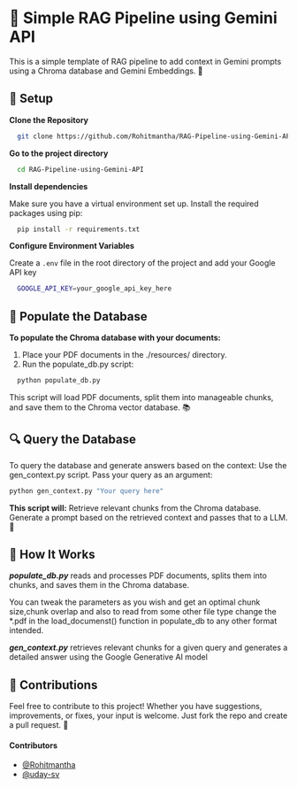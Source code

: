 
# 🧠 Simple RAG Pipeline using Gemini API

This is a simple template of RAG pipeline to add context in Gemini prompts using a Chroma database and Gemini Embeddings. 🌟




## 🚀 Setup
**Clone the Repository**

```bash
  git clone https://github.com/Rohitmantha/RAG-Pipeline-using-Gemini-API.git
```

**Go to the project directory**

```bash
  cd RAG-Pipeline-using-Gemini-API
```

**Install dependencies**

Make sure you have a virtual environment set up. Install the required packages using pip:
```bash
  pip install -r requirements.txt
```

**Configure Environment Variables**

Create a `.env` file in the root directory of the project and add your Google API key

```bash
  GOOGLE_API_KEY=your_google_api_key_here
```


## 📄 Populate the Database

**To populate the Chroma database with your documents:**
  1) Place your PDF documents in the ./resources/ directory.
  2) Run the populate_db.py script:

```bash
  python populate_db.py
```
This script will load PDF documents, split them into manageable chunks, and save them to the Chroma vector database. 📚

## 🔍 Query the Database
To query the database and generate answers based on the context:
Use the gen_context.py script. Pass your query as an argument:
```bash
python gen_context.py "Your query here"
```

**This script will:**
Retrieve relevant chunks from the Chroma database.
Generate a prompt based on the retrieved context and passes that to a LLM. 🤖

## 📝 How It Works

***populate_db.py*** reads and processes PDF documents, splits them into chunks, and saves them in the Chroma database.

You can tweak the parameters as you wish and get an optimal chunk size,chunk overlap and also to read from some other file type change the *.pdf in the load_documenst() function in populate_db to any other format intended.

***gen_context.py*** retrieves relevant chunks for a given query and generates a detailed answer using the Google Generative AI model

## 🎉 Contributions
Feel free to contribute to this project! Whether you have suggestions, improvements, or fixes, your input is welcome. Just fork the repo and create a pull request. 🚀
#### Contributors

- [@Rohitmantha](https://github.com/Rohitmantha)
- [@uday-sv](https://github.com/uday-sv)

